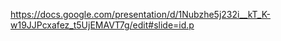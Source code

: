 https://docs.google.com/presentation/d/1Nubzhe5j232i__kT_K-w19JJPcxafez_t5UjEMAVT7g/edit#slide=id.p
